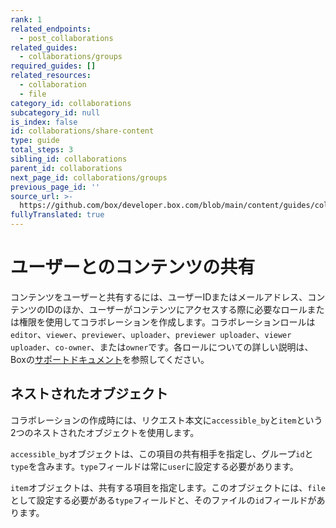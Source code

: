 ```yaml
---
rank: 1
related_endpoints:
  - post_collaborations
related_guides:
  - collaborations/groups
required_guides: []
related_resources:
  - collaboration
  - file
category_id: collaborations
subcategory_id: null
is_index: false
id: collaborations/share-content
type: guide
total_steps: 3
sibling_id: collaborations
parent_id: collaborations
next_page_id: collaborations/groups
previous_page_id: ''
source_url: >-
  https://github.com/box/developer.box.com/blob/main/content/guides/collaborations/share-content.md
fullyTranslated: true
---
```

# ユーザーとのコンテンツの共有

コンテンツをユーザーと共有するには、ユーザーIDまたはメールアドレス、コンテンツのIDのほか、ユーザーがコンテンツにアクセスする際に必要なロールまたは権限を使用してコラボレーションを作成します。コラボレーションロールは`editor`、`viewer`、`previewer`、`uploader`、`previewer uploader`、`viewer uploader`、`co-owner`、または`owner`です。各ロールについての詳しい説明は、Boxの[サポートドキュメント][support documentation]を参照してください。

<Samples id="post_collaborations">

</Samples>

## ネストされたオブジェクト

コラボレーションの作成時には、リクエスト本文に`accessible_by`と`item`という2つのネストされたオブジェクトを使用します。

`accessible_by`オブジェクトは、この項目の共有相手を指定し、グループ`id`と`type`を含みます。`type`フィールドは常に`user`に設定する必要があります。

`item`オブジェクトは、共有する項目を指定します。このオブジェクトには、`file`として設定する必要がある`type`フィールドと、そのファイルの`id`フィールドがあります。

<!-- i18n-enable localize-links -->

[support documentation]: https://support.box.com/hc/ja/articles/360044196413-コラボレータの権限レベルについて

<!-- i18n-disable localize-links -->